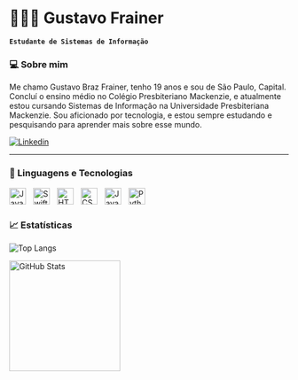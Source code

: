# 🧑🏼‍💻 Gustavo Frainer

**`Estudante de Sistemas de Informação`**

### 💻 Sobre mim

Me chamo Gustavo Braz Frainer, tenho 19 anos e sou de São Paulo, Capital. Concluí o ensino médio no Colégio Presbiteriano Mackenzie, e atualmente estou cursando Sistemas de Informação na Universidade Presbiteriana Mackenzie. Sou aficionado por tecnologia, e estou sempre estudando e pesquisando para aprender mais sobre esse mundo.

<p align="left">
    <a href="https://www.linkedin.com/in/gustavofrainer/">
        <img 
            alt="Linkedin" 
            title="Me siga no Linkedin" 
            src="https://img.shields.io/badge/LinkedIn-0077B5?style=for-the-badge&logo=linkedin&logoColor=white"
        />
    </a>
</p>

---

### 📲 Linguagens e Tecnologias

<img 
    align="left" 
    alt="Java" 
    title="Java" 
    width="30px" 
    style="padding-right: 10px;" 
    src="https://cdn.jsdelivr.net/gh/devicons/devicon@latest/icons/java/java-original.svg" 
/>
<img 
    align="left" 
    alt="Swift" 
    title="Swift"
    width="30px" 
    style="padding-right: 10px;" 
    src="https://cdn.jsdelivr.net/gh/devicons/devicon@latest/icons/swift/swift-original.svg" 
/>
<img 
    align="left" 
    alt="HTML"
    title="HTML" 
    width="30px" 
    style="padding-right: 10px;" 
    src="https://cdn.jsdelivr.net/gh/devicons/devicon@latest/icons/html5/html5-original.svg" 
/>
<img 
    align="left" 
    alt="CSS" 
    title="CSS"
    width="30px" 
    style="padding-right: 10px;" 
    src="https://cdn.jsdelivr.net/gh/devicons/devicon@latest/icons/css3/css3-original.svg" 
/>
<img 
    align="left" 
    alt="JavaScript" 
    title="JavaScript"
    width="30px" 
    style="padding-right: 10px;" 
    src="https://cdn.jsdelivr.net/gh/devicons/devicon@latest/icons/javascript/javascript-original.svg" 
/>
<img 
    align="left" 
    alt="Python" 
    title="Python"
    width="30px" 
    style="padding-right: 10px;" 
    src="https://cdn.jsdelivr.net/gh/devicons/devicon@latest/icons/python/python-original.svg" 
/>

<br/>
<br/>

### 📈 Estatísticas

![Top Langs](https://github-readme-stats.vercel.app/api/top-langs/?username=gustavofrainer21&hide=html,css,javascript&layout=compact&theme=radical&cache_seconds=3600)

<p>
<img 
      align="left" 
      alt="GitHub Stats" 
      height="200" 
      src="https://github-readme-stats.vercel.app/api/top-langs/?username=gustavofrainer21&theme=tokyonight&layout=compact&custom_title=Tecnologias&langs_count=9" 
  />
</p>

